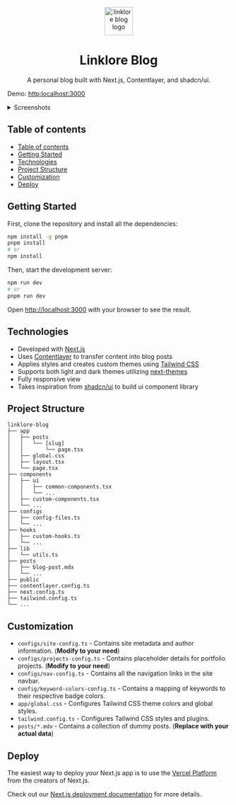 <p align="center">
  <img src="https://via.placeholder.com/64" alt="linklore blog logo" width="64" height="64" />
  <h1 align="center">Linklore Blog</h1>
  <p align="center">A personal blog built with Next.js, Contentlayer, and shadcn/ui.</p>
  
  Demo: [http:localhost:3000](http:localhost:3000)
  
  <details>
    <summary>Screenshots</summary>
    <img src="https://via.placeholder.com/256" alt="light mode" width="256" height="256"/>
    <img src="https://via.placeholder.com/256" alt="dark mode" width="256" height="256"/>
  </details>
</p>

## Table of contents

- [Table of contents](#table-of-contents)
- [Getting Started](#getting-started)
- [Technologies](#technologies)
- [Project Structure](#project-structure)
- [Customization](#customization)
- [Deploy](#deploy)

## Getting Started

First, clone the repository and install all the dependencies:

```bash
npm install -g pnpm
pnpm install
# or
npm install
```

Then, start the development server:

```bash
npm run dev
# or
pnpm run dev
```

Open [http://localhost:3000](http://localhost:3000) with your browser to see the result.

## Technologies

- Developed with [Next.js](https://nextjs.org)
- Uses [Contentlayer](https://contentlayer.dev) to transfer content into blog posts
- Applies styles and creates custom themes using [Tailwind CSS](https://tailwindcss.com)
- Supports both light and dark themes utilizing [next-themes](https://github.com/pacocoursey/next-themes)
- Fully responsive view
- Takes inspiration from [shadcn/ui](https://ui.shadcn.com/) to build ui component library

## Project Structure

```text
linklore-blog
├── app
│   ├── posts
│   │   └── [slug]
│   │       └── page.tsx
│   ├── global.css
│   ├── layout.tsx
│   └── page.tsx
├── components
│   ├── ui
│   │   ├── common-components.tsx
│   │   └── ...
│   ├── custom-components.tsx
│   └── ...
├── configs
│   ├── config-files.ts
│   └── ...
├── hooks
│   ├── custom-hooks.ts
│   └── ...
├── lib
│   └── utils.ts
├── posts
│   ├── blog-post.mdx
│   └── ...
├── public
├── contentlayer.config.ts
├── next.config.ts
├── tailwind.config.ts
└── ...
```

## Customization

- `configs/site-config.ts` - Contains site metadata and author information. (**Modify to your need**)
- `configs/projects-config.ts` - Contains placeholder details for portfolio projects. (**Modify to your need**)
- `configs/nav-config.ts` - Contains all the navigation links in the site navbar.
- `config/keyword-colors-config.ts` - Contains a mapping of keywords to their respective badge colors.
- `app/global.css` - Configures Tailwind CSS theme colors and global styles.
- `tailwind.config.ts` - Configures Tailwind CSS styles and plugins.
- `posts/*.mdx` - Contains a collection of dummy posts. (**Replace with your actual data**)

## Deploy

The easiest way to deploy your Next.js app is to use the [Vercel Platform](https://vercel.com/new?utm_medium=default-template&filter=next.js&utm_source=create-next-app&utm_campaign=create-next-app-readme) from the creators of Next.js.

Check out our [Next.js deployment documentation](https://nextjs.org/docs/deployment) for more details.
